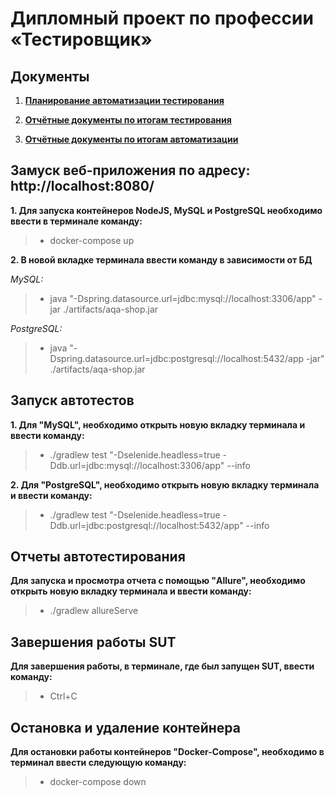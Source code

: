# Дипломный проект по профессии «Тестировщик»
## Документы

1. **[Планирование автоматизации тестирования](https://github.com/Vitalya717/Project_diploma/blob/main/documents/Plan.md)**

2. **[Отчётные документы по итогам тестирования](https://github.com/Vitalya717/Project_diploma/blob/main/documents/Report.md)**

3. **[Отчётные документы по итогам автоматизации](https://github.com/Vitalya717/Project_diploma/blob/main/documents/Summary.md)**

## Замуск веб-приложения по адресу: http://localhost:8080/

**1. Для запуска контейнеров NodeJS, MySQL и PostgreSQL необходимо ввести в терминале команду:**
> * docker-compose up

**2. В новой вкладке терминала ввести команду в зависимости от БД**
   
   *MySQL:*
   > * java "-Dspring.datasource.url=jdbc:mysql://localhost:3306/app" -jar ./artifacts/aqa-shop.jar

   *PostgreSQL:*
   > * java "-Dspring.datasource.url=jdbc:postgresql://localhost:5432/app -jar" ./artifacts/aqa-shop.jar

## Запуск автотестов

**1. Для "MySQL", необходимо открыть новую вкладку терминала и ввести команду:**
> * ./gradlew test "-Dselenide.headless=true -Ddb.url=jdbc:mysql://localhost:3306/app" --info

**2. Для "PostgreSQL", необходимо открыть новую вкладку терминала и ввести команду:**
> * ./gradlew test "-Dselenide.headless=true -Ddb.url=jdbc:postgresql://localhost:5432/app" --info

## Отчеты автотестирования

**Для запуска и просмотра отчета с помощью "Allure", необходимо открыть новую вкладку терминала и ввести команду:**
> * ./gradlew allureServe

## Завершения работы SUT

**Для завершения работы, в терминале, где был запущен SUT, ввести команду:**
> * Ctrl+C

## Остановка и удаление контейнера

**Для остановки работы контейнеров "Docker-Compose", необходимо в терминал ввести следующую команду:**
> * docker-compose down




